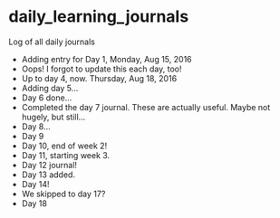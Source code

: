# daily_learning_journals
Log of all daily journals

- Adding entry for Day 1, Monday, Aug 15, 2016
- Oops! I forgot to update this each day, too!
- Up to day 4, now. Thursday, Aug 18, 2016
- Adding day 5...
- Day 6 done...
- Completed the day 7 journal. These are actually useful. Maybe not hugely, but still...
- Day 8...
- Day 9
- Day 10, end of week 2!
- Day 11, starting week 3.
- Day 12 journal!
- Day 13 added.
- Day 14!
- We skipped to day 17?
- Day 18
